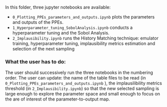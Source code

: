 In this folder, three jupyter notebooks are available:

- `0_Plotting_PPEs_parameters_and_outputs.ipynb` plots the parameters and outputs of the PPEs.
- `1_Hyperparameter_tuning_SobolAnalysis.ipynb` conducts a hyperparameter tuning and the Sobol Analysis.
- `2_Implausibility.ipynb` runs the History Matching technique: emulator training, hyperparameter tuning, 
implausibility metrics estimation and selection of the next sampling


### What the user has to do:

The user should successively run the three notebooks in the numbering order.
The user can update: the name of the table files to be read (in `0_Plotting_PPEs_parameters_and_outputs.ipynb` ), the implausilibility metrics threshold (in `2_Implausibility.ipynb`) so that the new selected sampling is large enough to explore the parameter space and small enough to focus on the are of interest of the parameter-to-output map.
